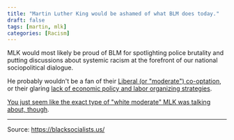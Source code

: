 ```yaml
---
title: "Martin Luther King would be ashamed of what BLM does today."
draft: false
tags: [martin, mlk]
categories: [Racism]
---
```


MLK would most likely be proud of BLM for spotlighting police brutality and putting discussions about systemic racism at the forefront of our national sociopolitical dialogue.  
  
He probably wouldn't be a fan of their [Liberal (or "moderate") co-optation](http://www.washingtontimes.com/news/2016/aug/16/black-lives-matter-cashes-100-million-liberal-foun/), or their glaring [lack of economic policy and labor organizing strategies](https://www.theatlantic.com/politics/archive/2016/08/movement-black-lives-platform/494309/).  
  
[You just seem like the exact type of "white moderate" MLK was talking about, though](https://www.google.com/url?sa=i&source=web&cd=&ved=2ahUKEwiGmujcobTfAhVsneAKHQ98CfwQzPwBegQIARAC&url=https%3A%2F%2Fwww.washingtonpost.com%2Fnews%2Fretropolis%2Fwp%2F2018%2F01%2F15%2Fmartin-luther-king-jr-s-scathing-critique-of-white-moderates-from-the-birmingham-jail%2F&psig=AOvVaw3NGWbvvz3XAlwN1hrwqgW6&ust=1545596484816555).

----
Source: https://blacksocialists.us/

